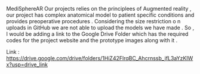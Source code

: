 MediSphereAR
Our projects relies on the principlees of Augmented reality , our project has complex anatomical model to patient specific conditions and provides preoperative procedures .
Considering the size restriction o n uploads in GitHub we are not able to upload the models we have made . 
So , I would be adding a link to the Google Drive Folder which has the required codes for the project  website and the prototype images along with it .


Link :  https://drive.google.com/drive/folders/1HiZ42FlrqBC_Ahcrnssb_jfL3aYzKIWx?usp=drive_link
